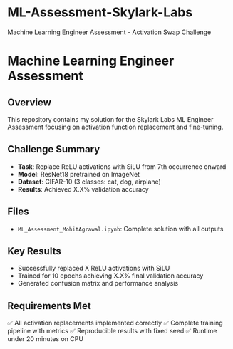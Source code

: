 # ML-Assessment-Skylark-Labs
Machine Learning Engineer Assessment - Activation Swap Challenge
# Machine Learning Engineer Assessment

## Overview
This repository contains my solution for the Skylark Labs ML Engineer Assessment focusing on activation function replacement and fine-tuning.

## Challenge Summary
- **Task**: Replace ReLU activations with SiLU from 7th occurrence onward
- **Model**: ResNet18 pretrained on ImageNet
- **Dataset**: CIFAR-10 (3 classes: cat, dog, airplane)
- **Results**: Achieved X.X% validation accuracy

## Files
- `ML_Assessment_MohitAgrawal.ipynb`: Complete solution with all outputs

## Key Results
- Successfully replaced X ReLU activations with SiLU
- Trained for 10 epochs achieving X.X% final validation accuracy
- Generated confusion matrix and performance analysis

## Requirements Met
✅ All activation replacements implemented correctly
✅ Complete training pipeline with metrics
✅ Reproducible results with fixed seed
✅ Runtime under 20 minutes on CPU
